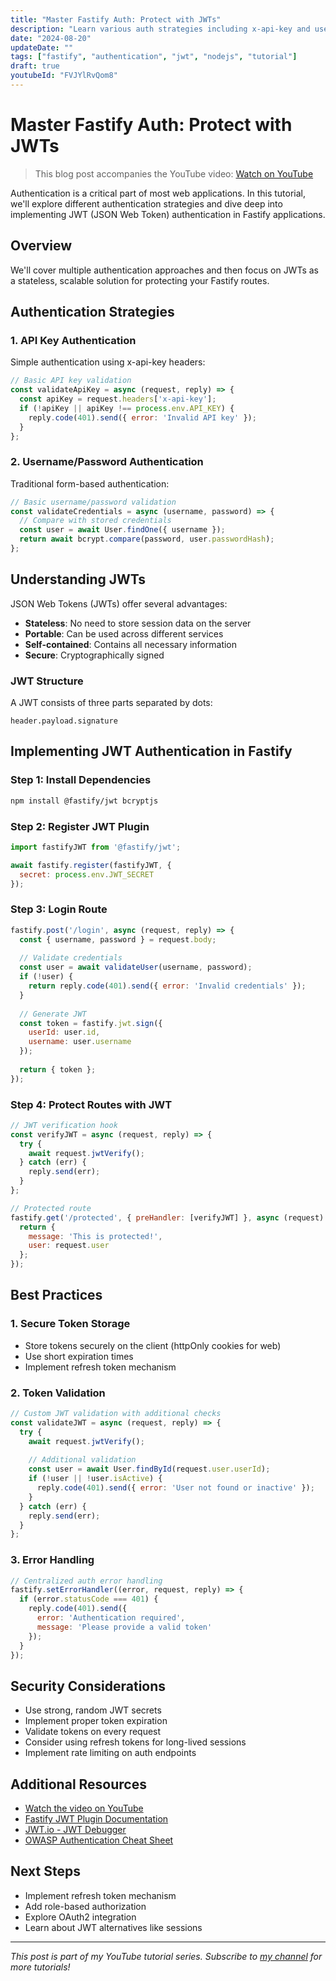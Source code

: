 ```yaml
---
title: "Master Fastify Auth: Protect with JWTs"
description: "Learn various auth strategies including x-api-key and username/password, understand how JWTs differ, and implement JWT authentication to protect routes in Fastify."
date: "2024-08-20"
updateDate: ""
tags: ["fastify", "authentication", "jwt", "nodejs", "tutorial"]
draft: true
youtubeId: "FVJYlRvQom8"
---
```


# Master Fastify Auth: Protect with JWTs

> This blog post accompanies the YouTube video: [Watch on YouTube](https://www.youtube.com/watch?v=FVJYlRvQom8)

Authentication is a critical part of most web applications. In this tutorial, we'll explore different authentication strategies and dive deep into implementing JWT (JSON Web Token) authentication in Fastify applications.

## Overview

We'll cover multiple authentication approaches and then focus on JWTs as a stateless, scalable solution for protecting your Fastify routes.

## Authentication Strategies

### 1. API Key Authentication

Simple authentication using x-api-key headers:

```javascript
// Basic API key validation
const validateApiKey = async (request, reply) => {
  const apiKey = request.headers['x-api-key'];
  if (!apiKey || apiKey !== process.env.API_KEY) {
    reply.code(401).send({ error: 'Invalid API key' });
  }
};
```

### 2. Username/Password Authentication

Traditional form-based authentication:

```javascript
// Basic username/password validation
const validateCredentials = async (username, password) => {
  // Compare with stored credentials
  const user = await User.findOne({ username });
  return await bcrypt.compare(password, user.passwordHash);
};
```

## Understanding JWTs

JSON Web Tokens (JWTs) offer several advantages:

- **Stateless**: No need to store session data on the server
- **Portable**: Can be used across different services
- **Self-contained**: Contains all necessary information
- **Secure**: Cryptographically signed

### JWT Structure

A JWT consists of three parts separated by dots:

```
header.payload.signature
```

## Implementing JWT Authentication in Fastify

### Step 1: Install Dependencies

```bash
npm install @fastify/jwt bcryptjs
```

### Step 2: Register JWT Plugin

```javascript
import fastifyJWT from '@fastify/jwt';

await fastify.register(fastifyJWT, {
  secret: process.env.JWT_SECRET
});
```

### Step 3: Login Route

```javascript
fastify.post('/login', async (request, reply) => {
  const { username, password } = request.body;
  
  // Validate credentials
  const user = await validateUser(username, password);
  if (!user) {
    return reply.code(401).send({ error: 'Invalid credentials' });
  }
  
  // Generate JWT
  const token = fastify.jwt.sign({ 
    userId: user.id, 
    username: user.username 
  });
  
  return { token };
});
```

### Step 4: Protect Routes with JWT

```javascript
// JWT verification hook
const verifyJWT = async (request, reply) => {
  try {
    await request.jwtVerify();
  } catch (err) {
    reply.send(err);
  }
};

// Protected route
fastify.get('/protected', { preHandler: [verifyJWT] }, async (request) => {
  return { 
    message: 'This is protected!',
    user: request.user 
  };
});
```

## Best Practices

### 1. Secure Token Storage

- Store tokens securely on the client (httpOnly cookies for web)
- Use short expiration times
- Implement refresh token mechanism

### 2. Token Validation

```javascript
// Custom JWT validation with additional checks
const validateJWT = async (request, reply) => {
  try {
    await request.jwtVerify();
    
    // Additional validation
    const user = await User.findById(request.user.userId);
    if (!user || !user.isActive) {
      reply.code(401).send({ error: 'User not found or inactive' });
    }
  } catch (err) {
    reply.send(err);
  }
};
```

### 3. Error Handling

```javascript
// Centralized auth error handling
fastify.setErrorHandler((error, request, reply) => {
  if (error.statusCode === 401) {
    reply.code(401).send({ 
      error: 'Authentication required',
      message: 'Please provide a valid token'
    });
  }
});
```

## Security Considerations

- Use strong, random JWT secrets
- Implement proper token expiration
- Validate tokens on every request
- Consider using refresh tokens for long-lived sessions
- Implement rate limiting on auth endpoints

## Additional Resources

- [Watch the video on YouTube](https://www.youtube.com/watch?v=FVJYlRvQom8)
- [Fastify JWT Plugin Documentation](https://github.com/fastify/fastify-jwt)
- [JWT.io - JWT Debugger](https://jwt.io/)
- [OWASP Authentication Cheat Sheet](https://cheatsheetseries.owasp.org/cheatsheets/Authentication_Cheat_Sheet.html)

## Next Steps

- Implement refresh token mechanism
- Add role-based authorization
- Explore OAuth2 integration
- Learn about JWT alternatives like sessions

---

*This post is part of my YouTube tutorial series. Subscribe to [my channel](https://www.youtube.com/channel/UCtzNXx0YjJFvAuAPL9ZjQOw) for more tutorials!*